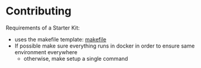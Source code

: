 # Contributing

Requirements of a Starter Kit:

- uses the makefile template: [makefile](./makefile/makefile)
- If possible make sure everything runs in docker in order to ensure same environment everywhere
  - otherwise, make setup a single command
